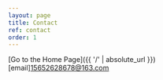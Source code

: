```yaml
---
layout: page
title: Contact
ref: contact
order: 1
---
```



[Go to the Home Page]({{ '/' | absolute_url }})
[email]<15652628678@163.com>
